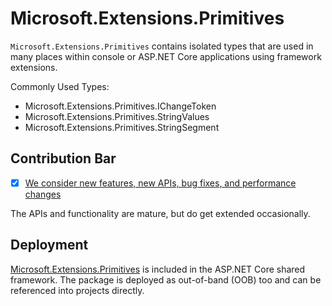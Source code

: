 # Microsoft.Extensions.Primitives

`Microsoft.Extensions.Primitives` contains isolated types that are used in many places within console or ASP.NET Core applications using framework extensions.

Commonly Used Types:
- Microsoft.Extensions.Primitives.IChangeToken
- Microsoft.Extensions.Primitives.StringValues
- Microsoft.Extensions.Primitives.StringSegment

## Contribution Bar
- [x] [We consider new features, new APIs, bug fixes, and performance changes](https://github.com/dotnet/runtime/tree/main/src/libraries#contribution-bar)

The APIs and functionality are mature, but do get extended occasionally.

## Deployment
[Microsoft.Extensions.Primitives](https://www.nuget.org/packages/Microsoft.Extensions.Primitives) is included in the ASP.NET Core shared framework. The package is deployed as out-of-band (OOB) too and can be referenced into projects directly.